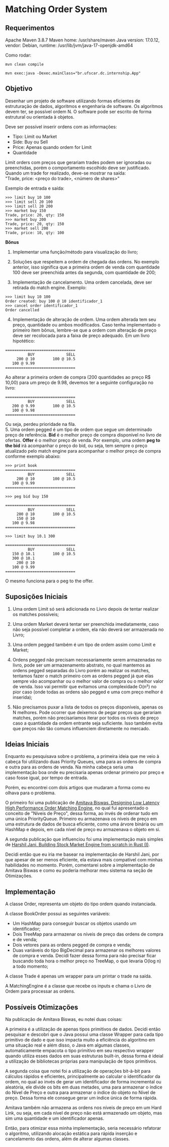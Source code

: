 # Matching Order System
## Requerimentos  
Apache Maven 3.8.7
Maven home: /usr/share/maven
Java version: 17.0.12, vendor: Debian, runtime: /usr/lib/jvm/java-17-openjdk-amd64

Como rodar:
```
mvn clean compile

mvn exec:java -Dexec.mainClass="br.ufscar.dc.internship.App"
```
## Objetivo  
Desenhar um projeto de software utilizando formas eficientes de estruturação de dados, algoritmos e engenharia de software. Os algoritmos devem ter, se possível ordem N. O software pode ser escrito de forma estrutural ou orientada à objetos.

Deve ser possível inserir ordens com as informações:
- Tipo: Limit ou Market
- Side: Buy ou Sell
- Price: Apenas quando ordem for Limit
- Quantidade

Limit orders com preços que gerariam trades podem ser ignoradas ou preenchidas, porém o
comportamento escolhido deve ser justificado.
Quando um trade for realizado, deve-se mostrar na saída:  
"Trade, price: <preço do trade>, <número de shares>"

Exemplo de entrada e saída:  
```
>>> limit buy 10 100
>>> limit sell 20 100
>>> limit sell 20 200
>>> market buy 150
Trade, price: 20, qty: 150
>>> market buy 200
Trade, price: 20, qty: 150
>>> market sell 200
Trade, price: 10, qty: 100
```

**Bônus**  
1. Implementar uma função/método para visualização do livro;

2. Soluções que respeitem a ordem de chegada das ordens. No exemplo anterior, isso significa que a primeira ordem de venda com quantidade 100 deve ser preenchida antes da segunda, com quantidade de 200;  

3. Implementação de cancelamento. Uma ordem cancelada, deve ser retirada do match engine. Exemplo:
```
>>> limit buy 10 100
Order created: buy 100 @ 10 identificador_1
>>> cancel order identificador_1
Order cancelled
```

4. Implementação de alteração de ordem. Uma ordem alterada tem seu preço, quantidade ou ambos modificados. Caso tenha implementado o primeiro item bônus, lembre-se que a ordem com alteração de preço deve ser recolocada para a faixa de preço adequado. Em um livro hipotético:
```
===============================
          BUY              SELL     
     200 @ 10        100 @ 10.5
   100 @ 9.99
===============================
```
Ao alterar a primeira ordem de compra (200 quantidades ao preço R$ 10,00) para um preço de 9.98, devemos ter a seguinte configuração no livro:
```
===============================
          BUY              SELL     
   200 @ 9.99        100 @ 10.5
   100 @ 9.98
===============================
```
Ou seja, perdeu prioridade na fila.  
5. Uma ordem pegged é um tipo de ordem que   segue um determinado preço de referência. **Bid** é o melhor preço de compra disponível no livro de ofertas. **Offer** é o melhor preço de venda. Por exemplo, uma ordem **peg to the bid** irá acompanhar o preço do bid, ou seja, tem sempre o preço atualizado pelo match engine para acompanhar o melhor preço de compra conforme exemplo abaixo:
```
>>> print book
===============================
          BUY              SELL     
     200 @ 10        100 @ 10.5
   100 @ 9.99
===============================

>>> peg bid buy 150

===============================
          BUY              SELL     
     200 @ 10        100 @ 10.5
     150 @ 10
   100 @ 9.98
===============================

>>> limit buy 10.1 300

===============================
          BUY              SELL     
   150 @ 10.1        100 @ 10.5
   300 @ 10.1
     200 @ 10
   100 @ 9.99
===============================
```

O mesmo funciona para o peg to the offer.  

## Suposições Iniciais  
1. Uma ordem Limit só será adicionada no Livro depois de tentar realizar os matches possíveis;

2. Uma ordem Market deverá tentar ser preenchida imediatamente, caso não seja possível completar a ordem, ela não deverá ser armazenada no Livro;

3. Uma ordem pegged também é um tipo de ordem assim como Limit e Market;

4. Ordens pegged não precisam necessariamente serem armazenadas no livro, pode ser um armazenamento abstrato, no qual mantemos as ordens pegged separadas do Livro
porém ao realizar os matches, tentamos fazer o match primeiro com as ordens pegged já que elas sempre vão acompanhar ou o melhor valor de compra ou o melhor valor de venda. Isso vai permitir que evitamos uma complexidade O(n²) no pior caso (onde todas as ordens são pegged e uma com preço melhor é inserida);

5. Não precisamos puxar a lista de todos os preços disponíveis, apenas os N melhores. Pode ocorrer que deixemos de pegar preços que gerariam matches, porém não precisariamos iterar por todos os níveis de preço caso a quantidade da ordem entrante seja suficiente. Isso também evita que preços não tão comuns influenciem diretamente no mercado.

## Ideias Iniciais  
Enquanto eu pesquisava sobre o problema, a primeira ideia que me veio à cabeça foi utilizando duas Priority Queues, uma para as ordens de compra e outra para as ordens de venda. Na minha cabeça seria uma implementação boa onde eu precisaria apenas ordenar primeiro por preço e caso fosse igual, por tempo de entrada.

Porém, eu encontrei com dois artigos que mudaram a forma como eu olhava para o problema.

O primeiro foi uma publicação de [Amitava Biswas, Designing Low Latency High Performance Order Matching Engine](https://medium.com/@amitava.webwork/designing-low-latency-high-performance-order-matching-engine-a07bd58594f4), no qual fui apresentado o conceito de "Níveis de Preço", dessa forma, ao invés de ordenar tudo em uma única PriorityQueue. Primeiro eu armazenava os níveis de preço em uma estrutura de dados de busca eficiente, como uma árvore binária ou um HashMap e depois, em cada nível de preço eu armazenava o objeto em si.

A segunda publicação que influenciou foi uma implementação mais simples de [Harshil Jani, Building Stock Market Engine from scratch in Rust (I)](https://medium.com/@harshiljani2002/building-stock-market-engine-from-scratch-in-rust-i-9be7c110e137).

Decidi então que eu iria me basear na implementação de Harshil Jani, por que apesar de ser menos eficiente, ela estava mais compatível com minhas habilidades no momento. Porém, comentarei sobre a implementação de Amitava Biswas e como eu poderia melhorar meu sistema na seção de Otimizações.

## Implementação

A classe Order, representa um objeto do tipo ordem quando instanciada.

A classe BookOrder possui as seguintes variáveis:
- Um HashMap para conseguir buscar os objetos usando um identificador;
- Dois TreeMap para armazenar os níveis de preço das ordens de compra e de venda;
- Dois vetores para as ordens pegged de compra e venda;
- Duas variáveis do tipo BigDecimal para armazenar os melhores valores de compra e venda. Decidi fazer dessa forma para não precisar ficar buscando toda hora o melhor preço no TreeMap, o que levaria O(log n) a todo momento;

A classe Trade é apenas um wrapper para um printar o trade na saída.

A MatchingEngine é a classe que recebe os inputs e chama o Livro de Ordem para processar as ordens.

## Possíveis Otimizações

Na publicação de Amitava Biswas, eu notei duas coisas:

A primeira é a utilização de apenas tipos primitivos de dados. Decidi então pesquisar e descobri que o Java possui uma classe Wrapper para cada tipo primitivo de dado e que isso impacta muito a eficiência do algoritmo em uma situação real e além disso, o Java em algumas classes, automaticamente empacota o tipo primitivo em seu respectivo wrapper quando utiliza esses dados em suas estruturas built-in, dessa forma é ideial a utilização de bibliotecas próprias para manipulação de tipos primitivos.

A segunda coisa que notei foi a utilização de operações bit-à-bit para cálculos rápidos e eficientes, principalmente ao calcular o identificador da ordem, no qual ao invés de gerar um identificador de forma incremental ou aleatória, ele divide os bits em duas metades, uma para armazenar o índice do Nível de Preço e outra para armazenar o índice do objeto no Nível de preço. Dessa forma ele consegue gerar um índice única de forma rápida.

Amitava também não armazena as ordens nos níveis de preço em um Hard Link, ou seja, em cada nível de preço não está armazenado um objeto, mas sim uma quantidade e um identificador apenas.

Então, para otimizar essa minha implementação, seria necessário refatorar o algoritmo, utilizando alocação estática para rápida inserção e cancelamento das ordens, além de alterar algumas classes.
